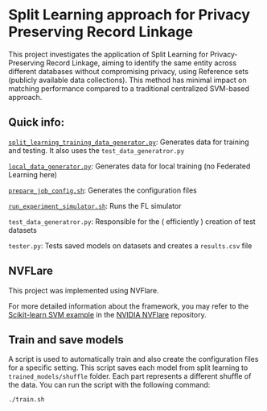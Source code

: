 # Split Learning approach for Privacy Preserving Record Linkage
<!-- > **Notice**: This project is currently under development. -->

This project investigates the application of Split Learning for Privacy-Preserving Record Linkage, aiming to identify the same entity across different databases without compromising privacy, using Reference sets (publicly available data collections). This method has minimal impact on matching performance compared to a traditional centralized SVM-based approach.

## Quick info:
[`split_learning_training_data_generator.py`](#data-generator): Generates data for training and testing. It also uses the `test_data_generatror.py`

[`local_data_generator.py`](#data-generator): Generates data for local training (no Federated Learning here)

[`prepare_job_config.sh`](#prepare-clients-configs-with-proper-data-information): Generates the configuration files

[`run_experiment_simulator.sh`](#run-experiment-with-fl-simulator): Runs the FL simulator

`test_data_generatror.py`: Responsible for the ( efficiently ) creation of test datasets

`tester.py`: Tests saved models on datasets and creates a `results.csv` file

<!-- [`jobs`](#prepare-clients-configs-with-proper-data-information): Contains python and config files for clients and server in FL simulator -->

<!-- `workspace`: Contains files that used during FL (like configs and python) and files that created after FL for server and each client -->


## NVFLare

This project was implemented using NVFlare.

For more detailed information about the framework, you may refer to the [Scikit-learn SVM example](https://github.com/NVIDIA/NVFlare/tree/main/examples/advanced/sklearn-svm) in the [NVIDIA NVFlare](https://github.com/NVIDIA/NVFlare/tree/main) repository.
<!-- ## cuML - Scikit-learn
For faster execution times with large datasets, it is recommended to use [cuML](https://docs.rapids.ai/api/cuml/stable/). Alternatively, [Scikit-learn](https://scikit-learn.org/) can be used as a backend instead of cuML. -->


## Train and save models 
A script is used to automatically train and also create the configuration files for a specific setting.
This script saves each model from split learning to `trained_models/shuffle` folder. Each part represents a different shuffle of the data.
You can run the script with the following command:

```bash
./train.sh
```

<!-- Please note that this script will recreate the `jobs/sklearn_svm_base/` folder for each client and also for the server. For instance, if you modify the number of clients in this bash file to 2, it will create a new folder under the `jobs/` directory named `sklearn_svm_2_uniform`.

The newly created folder will contain the same files and code as in the `jobs/sklearn_svm_base/` directory. If you wish to make more detailed modifications, such as changing the model kernel for the client and server, you will need to modify the `jobs/sklearn_svm_base/app/config/config_fed_server.json` file.

In this example, we chose the Radial Basis Function (RBF) kernel to experiment with three clients under the uniform data split.  -->


<!-- ## Run experiment with FL simulator
We can run the [FL simulator](https://nvflare.readthedocs.io/en/2.3/user_guide/fl_simulator.html) with three clients under the uniform data split with
```commandline
nvflare simulator ./jobs/sklearn_svm_2_uniform -w ./workspace -n 2 -t 2
```
or
```commandline
bash run_experiment_simulator.sh
```
You can monitor the Precision and Recall metrics of the resulting global model through the clients' logs and Google TensorBoard. To launch TensorBoard, execute the following command:
```bash
python3 -m tensorboard.main --logdir='workspace'
```
 -->
